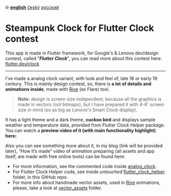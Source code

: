 :globe_with_meridians:  **<u>english</u>**	[český](README.cz.md)	[русский](README.ru.md)

# Steampunk Clock for Flutter Clock contest

This app is made in Flutter framework, for Google's & Lenovo dev/design contest, called "***Flutter Clock***", you can read more about this contest here: [flutter.dev/clock](https://flutter.dev/clock)

------

I've made a analog clock variant, with look and feel of, late 18 or early 19 century. This is mainly design contest, so, there is **a lot of details and animations inside**, made with [Rive](https://rive.app) (ex Flare) tool.
> **Note:** design is screen size independent, because all the graphics is made in vectors (not bitmaps), but I have prepared it with 4-6' screen size in mind (so as big as Lenovo's Smart Clock display).

It has a light theme and a dark theme, **cuckoo bird** and displays sample weather and temperature data, provided from Flutter Clock Helper package. You can watch a **preview video of it (with main functionality highlight) here:**

Also you can see something more about it, in my blog (link will be provided later), “How it’s made” video of animation preparing (all assets and app itself, are made with free online tools) can be found here:

* For more information, see the commented code inside [analog_clock](./analog_clock/).
* For Flutter Clock Helper code, see inside *untouched* [flutter_clock_helper](./flutter_clock_helper) folder, in this GitHub repo.
* For more info about handmade vector assets, used in [Rive](https://rive.app) animations, please, take a look at [vector_assets](./vector_assets) folder.
